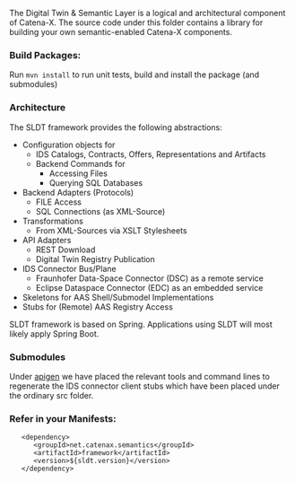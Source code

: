 <!---
Copyright (c) 2021-2022 T-Systems International GmbH (Catena-X Consortium)

See the AUTHORS file(s) distributed with this work for additional
information regarding authorship.

See the LICENSE file(s) distributed with this work for
additional information regarding license terms.
-->

The Digital Twin & Semantic Layer is a logical and architectural component of Catena-X.
The source code under this folder contains a library for building your own semantic-enabled Catena-X components. 

### Build Packages:

Run `mvn install` to run unit tests, build and install the package (and submodules)

### Architecture

The SLDT framework provides the following abstractions:
- Configuration objects for 
  - IDS Catalogs, Contracts, Offers, Representations and Artifacts
  - Backend Commands for
    - Accessing Files
    - Querying SQL Databases
- Backend Adapters (Protocols)
  - FILE Access
  - SQL Connections (as XML-Source)
- Transformations
  - From XML-Sources via XSLT Stylesheets
- API Adapters
  - REST Download
  - Digital Twin Registry Publication
- IDS Connector Bus/Plane
  - Fraunhofer Data-Space Connector (DSC) as a remote service
  - Eclipse Dataspace Connector (EDC) as an embedded service
- Skeletons for AAS Shell/Submodel Implementations
- Stubs for (Remote) AAS Registry Access

SLDT framework is based on Spring.
Applications using SLDT will most likely apply Spring Boot.

### Submodules

Under [apigen](apigen) we have placed the relevant tools and command lines to regenerate the
IDS connector client stubs which have been placed under the ordinary src folder.

### Refer in your Manifests:

```
   <dependency>
      <groupId>net.catenax.semantics</groupId>
      <artifactId>framework</artifactId>
      <version>${sldt.version}</version>
   </dependency>
```
